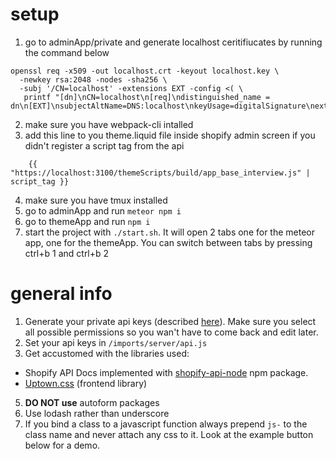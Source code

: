 # setup
1. go to adminApp/private and generate localhost ceritifiucates by running the command below
```
openssl req -x509 -out localhost.crt -keyout localhost.key \
  -newkey rsa:2048 -nodes -sha256 \
  -subj '/CN=localhost' -extensions EXT -config <( \
   printf "[dn]\nCN=localhost\n[req]\ndistinguished_name = dn\n[EXT]\nsubjectAltName=DNS:localhost\nkeyUsage=digitalSignature\nextendedKeyUsage=serverAuth")
```

2. make sure you have webpack-cli intalled 
3. add this line to you theme.liquid file inside shopify admin screen if you didn't register a script tag from the api 
```
    {{ "https://localhost:3100/themeScripts/build/app_base_interview.js" | script_tag }}
```
4. make sure you have tmux installed
5. go to adminApp and run `meteor npm i`
6. go to themeApp and run `npm i` 
7. start the project with `./start.sh`. It will open 2 tabs one for the meteor app, one for the themeApp. You can switch between tabs by pressing ctrl+b 1 and ctrl+b 2



# general info
1.  Generate your private api keys (described [here](https://help.shopify.com/api/getting-started/api-credentials#generate-private-api-credentials)). Make sure you select all possible permissions so you wan't have to come back and edit later.
2.  Set your api keys in `/imports/server/api.js`
3.  Get accustomed with the libraries used:

*   Shopify API Docs implemented with [shopify-api-node](https://www.npmjs.com/package/shopify-api-node) npm package.
*   [Uptown.css](https://www.uptowncss.com/) (frontend library)

5.  **DO NOT use** autoform packages
6.  Use lodash rather than underscore
7.  If you bind a class to a javascript function always prepend `js-` to the class name and never attach any css to it. Look at the example button below for a demo.